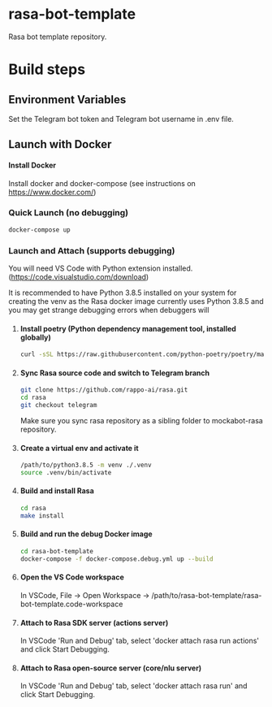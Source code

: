 # rasa-bot-template
Rasa bot template repository.

# Build steps

## Environment Variables

Set the Telegram bot token and Telegram bot username in .env file.

## Launch with Docker

#### Install Docker
Install docker and docker-compose (see instructions on https://www.docker.com/)

### Quick Launch (no debugging)

```bash
docker-compose up
```

### Launch and Attach (supports debugging)

You will need VS Code with Python extension installed. (https://code.visualstudio.com/download)

It is recommended to have Python 3.8.5 installed on your system for creating the venv as the Rasa docker image currently uses Python 3.8.5 and you may get strange debugging errors when  debuggers will

1.  #### Install poetry (Python dependency management tool, installed globally)
    ```bash
    curl -sSL https://raw.githubusercontent.com/python-poetry/poetry/master/get-poetry.py | python
    ```

1.  #### Sync Rasa source code and switch to Telegram branch
    ```bash
    git clone https://github.com/rappo-ai/rasa.git
    cd rasa
    git checkout telegram
    ```
    Make sure you sync rasa repository as a sibling folder to mockabot-rasa repository.

1.  #### Create a virtual env and activate it
    ```bash
    /path/to/python3.8.5 -m venv ./.venv
    source .venv/bin/activate
    ```

1.  #### Build and install Rasa
    ```bash
    cd rasa
    make install
    ```

1.  #### Build and run the debug Docker image
    ```bash
    cd rasa-bot-template
    docker-compose -f docker-compose.debug.yml up --build
    ```

1.  #### Open the VS Code workspace
    In VSCode, File -> Open Workspace -> /path/to/rasa-bot-template/rasa-bot-template.code-workspace

1.  #### Attach to Rasa SDK server (actions server)
    In VSCode 'Run and Debug' tab, select 'docker attach rasa run actions' and click Start Debugging.

1.  #### Attach to Rasa open-source server (core/nlu server)
    In VSCode 'Run and Debug' tab, select 'docker attach rasa run' and click Start Debugging.
